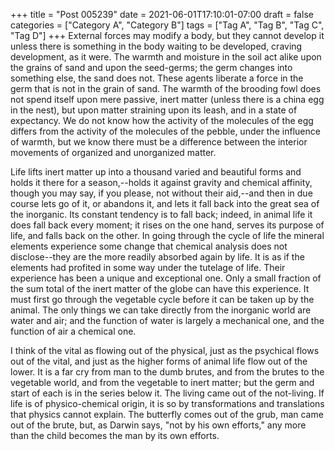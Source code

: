 +++
title = "Post 005239"
date = 2021-06-01T17:10:01-07:00
draft = false
categories = ["Category A", "Category B"]
tags = ["Tag A", "Tag B", "Tag C", "Tag D"]
+++
External forces may modify a body, but they cannot develop it unless there is something in the body waiting to be developed, craving development, as it were. The warmth and moisture in the soil act alike upon the grains of sand and upon the seed-germs; the germ changes into something else, the sand does not. These agents liberate a force in the germ that is not in the grain of sand. The warmth of the brooding fowl does not spend itself upon mere passive, inert matter (unless there is a china egg in the nest), but upon matter straining upon its leash, and in a state of expectancy. We do not know how the activity of the molecules of the egg differs from the activity of the molecules of the pebble, under the influence of warmth, but we know there must be a difference between the interior movements of organized and unorganized matter.

Life lifts inert matter up into a thousand varied and beautiful forms and holds it there for a season,--holds it against gravity and chemical affinity, though you may say, if you please, not without their aid,--and then in due course lets go of it, or abandons it, and lets it fall back into the great sea of the inorganic. Its constant tendency is to fall back; indeed, in animal life it does fall back every moment; it rises on the one hand, serves its purpose of life, and falls back on the other. In going through the cycle of life the mineral elements experience some change that chemical analysis does not disclose--they are the more readily absorbed again by life. It is as if the elements had profited in some way under the tutelage of life. Their experience has been a unique and exceptional one. Only a small fraction of the sum total of the inert matter of the globe can have this experience. It must first go through the vegetable cycle before it can be taken up by the animal. The only things we can take directly from the inorganic world are water and air; and the function of water is largely a mechanical one, and the function of air a chemical one.

I think of the vital as flowing out of the physical, just as the psychical flows out of the vital, and just as the higher forms of animal life flow out of the lower. It is a far cry from man to the dumb brutes, and from the brutes to the vegetable world, and from the vegetable to inert matter; but the germ and start of each is in the series below it. The living came out of the not-living. If life is of physico-chemical origin, it is so by transformations and translations that physics cannot explain. The butterfly comes out of the grub, man came out of the brute, but, as Darwin says, "not by his own efforts," any more than the child becomes the man by its own efforts.
